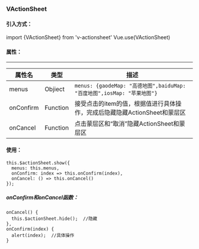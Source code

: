 ### VActionSheet
#### 引入方式：
  import {VActionSheet} from 'v-actionsheet'
  Vue.use(VActionSheet) 

#### 属性：
---------------------------
属性名    | 类型     | 描述
-------- | ------- | ------
menus | Objiect | `menus: {gaodeMap: "高德地图",baiduMap: "百度地图",iosMap: "苹果地图"}`
onConfirm  | Function | 接受点击的item的值，根据值进行具体操作，完成后隐藏隐藏ActionSheet和蒙层区
onCancel  | Function | 点击蒙层区和“取消”隐藏ActionSheet和蒙层区

#### 使用：
    this.$actionSheet.show({
      menus: this.menus,
      onConfirm: index => this.onConfirm(index),
      onCancel: () => this.onCancel()
    });

##### onConfirm和onCancel函数：
    onCancel() {
      this.$actionSheet.hide();  //隐藏
    },
    onConfirm(index) {
      alert(index);  //具体操作
    }